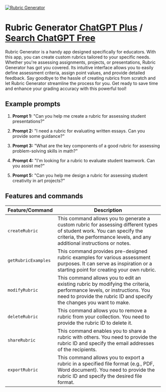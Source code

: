 
[![Rubric Generator](https://files.oaiusercontent.com/file-PRW3hSS9FEpSk5nTa1lzQ6lb?se=2123-10-17T08%3A26%3A12Z&sp=r&sv=2021-08-06&sr=b&rscc=max-age%3D31536000%2C%20immutable&rscd=attachment%3B%20filename%3D6d9bc39c-dbc9-409d-aa37-c41ea162debf.png&sig=b6G5yG5wXhnGwv9blmDr7sJ6QRdQLV631HAvnbSgZY0%3D)](https://chat.openai.com/g/g-1hj9Vx2W0-rubric-generator)

# Rubric Generator [ChatGPT Plus](https://chat.openai.com/g/g-1hj9Vx2W0-rubric-generator) / [Search ChatGPT Free](https://gptcall.net/index.html#/?search=Rubric%20Generator)

Rubric Generator is a handy app designed specifically for educators. With this app, you can create custom rubrics tailored to your specific needs. Whether you're assessing assignments, projects, or presentations, Rubric Generator has got you covered. Its intuitive interface allows you to easily define assessment criteria, assign point values, and provide detailed feedback. Say goodbye to the hassle of creating rubrics from scratch and let Rubric Generator streamline the process for you. Get ready to save time and enhance your grading accuracy with this powerful tool!

## Example prompts

1. **Prompt 1:** "Can you help me create a rubric for assessing student presentations?"

2. **Prompt 2:** "I need a rubric for evaluating written essays. Can you provide some guidance?"

3. **Prompt 3:** "What are the key components of a good rubric for assessing problem-solving skills in math?"

4. **Prompt 4:** "I'm looking for a rubric to evaluate student teamwork. Can you assist me?"

5. **Prompt 5:** "Can you help me design a rubric for assessing student creativity in art projects?"


## Features and commands

| Feature/Command | Description |
| --- | --- |
| `createRubric` | This command allows you to generate a custom rubric for assessing different types of student work. You can specify the criteria, the performance levels, and any additional instructions or notes. |
| `getRubricExamples` | This command provides pre-designed rubric examples for various assessment purposes. It can serve as inspiration or a starting point for creating your own rubric. |
| `modifyRubric` | This command allows you to edit an existing rubric by modifying the criteria, performance levels, or instructions. You need to provide the rubric ID and specify the changes you want to make. |
| `deleteRubric` | This command allows you to remove a rubric from your collection. You need to provide the rubric ID to delete it. |
| `shareRubric` | This command enables you to share a rubric with others. You need to provide the rubric ID and specify the email addresses of the recipients. |
| `exportRubric` | This command allows you to export a rubric in a specified file format (e.g., PDF, Word document). You need to provide the rubric ID and specify the desired file format. |


